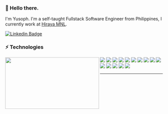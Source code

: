 ### 👋 Hello there.
I'm Yusoph. I'm a self-taught Fullstack Software Engineer from Philippines, I currently work at [Hiraya MNL](https://hirayamnl.com).

[![Linkedin Badge](https://img.shields.io/badge/-rsalunga29-0077B5?style=flat-square&logo=Linkedin&logoColor=white&link=https://www.linkedin.com/in/yusoph-dev/)](https://www.linkedin.com/in/yusoph-dev/)

### ⚡ Technologies
<p>
  <img align="left" width="300" height="165" src="https://github-readme-stats.vercel.app/api/top-langs/?username=yusoph-dev&layout=compact&card_width=250"/>
  <p>
    <img src="https://img.shields.io/badge/-PHP-777BB4?style=flat-square&logo=php&logoColor=FFFFFF"> 
    <img src="https://img.shields.io/badge/-Laravel-FF2D20?style=flat-square&logo=laravel&logoColor=FFFFFF">
    <img src="https://img.shields.io/badge/-JavaScript-F7DF1E?style=flat-square&logo=javascript&logoColor=FFFFFF">
    <img src="https://img.shields.io/badge/-VueJS-4FC08D?style=flat-square&logo=vue.js&logoColor=FFFFFF">
    <img src="https://img.shields.io/badge/-NodeJS-339933?style=flat-square&logo=Node.js&logoColor=FFFFFF">
    <img src="https://img.shields.io/badge/-Python-3776AB?style=flat-square&logo=python&logoColor=FFFFFF">
    <img src="https://img.shields.io/badge/-HTML5-E34F26?style=flat-square&logo=html5&logoColor=FFFFFF">
    <img src="https://img.shields.io/badge/-CSS3-1572B6?style=flat-square&logo=css3&logoColor=FFFFFF">
    <img src="https://img.shields.io/badge/-MySQL-4479A1?style=flat-square&logo=mysql&logoColor=FFFFFF">
    <img src="https://img.shields.io/badge/-MongoDB-47A248?style=flat-square&logo=mongodb&logoColor=FFFFFF">
    <img src="https://img.shields.io/badge/-Docker-2496ED?style=flat-square&logo=docker&logoColor=FFFFFF">
    <img src="https://img.shields.io/badge/-Google Cloud-4285F4?style=flat-square&logo=google-cloud&logoColor=FFFFFF">
    <img src="https://img.shields.io/badge/-GitHub Actions-2088FF?style=flat-square&logo=github-actions&logoColor=FFFFFF">
    <img src="https://img.shields.io/badge/-Linux-FCC624?style=flat-square&logo=linux&logoColor=000000">
    <img src="https://img.shields.io/badge/-Git-F05032?style=flat-square&logo=git&logoColor=FFFFFF">
  </p>
</p>

---

<!-- ![GitHub stats](https://github-readme-stats.vercel.app/api?username=yusoph-dev&show_icons=true&title_color=black&icon_color=black&text_color=black&bg_color=fffff) ![Top languages](https://github-readme-stats.vercel.app/api/top-langs/?username=yusoph-dev&layout=compact) -->

<!--
**yusoph-dev/yusoph-dev** is a ✨ _special_ ✨ repository because its `README.md` (this file) appears on your GitHub profile.

Here are some ideas to get you started:

- 🔭 I’m currently working on ...
- 🌱 I’m currently learning ...
- 👯 I’m looking to collaborate on ...
- 🤔 I’m looking for help with ...
- 💬 Ask me about ...
- 📫 How to reach me: ...
- 😄 Pronouns: ...
- ⚡ Fun fact: ...
-->
